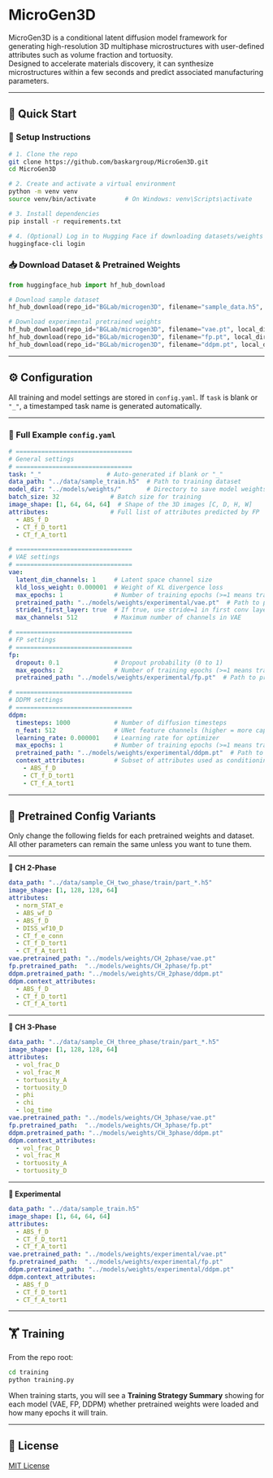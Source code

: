 # MicroGen3D

MicroGen3D is a conditional latent diffusion model framework for generating high-resolution 3D multiphase microstructures with user-defined attributes such as volume fraction and tortuosity.  
Designed to accelerate materials discovery, it can synthesize microstructures within a few seconds and predict associated manufacturing parameters.

---

## 🚀 Quick Start

### 🔧 Setup Instructions

```bash
# 1. Clone the repo
git clone https://github.com/baskargroup/MicroGen3D.git
cd MicroGen3D

# 2. Create and activate a virtual environment
python -m venv venv
source venv/bin/activate        # On Windows: venv\Scripts\activate

# 3. Install dependencies
pip install -r requirements.txt

# 4. (Optional) Log in to Hugging Face if downloading datasets/weights
huggingface-cli login
````

### 📥 Download Dataset & Pretrained Weights

```python
from huggingface_hub import hf_hub_download

# Download sample dataset
hf_hub_download(repo_id="BGLab/microgen3D", filename="sample_data.h5", repo_type="dataset", local_dir="data")

# Download experimental pretrained weights
hf_hub_download(repo_id="BGLab/microgen3D", filename="vae.pt", local_dir="models/weights/experimental")
hf_hub_download(repo_id="BGLab/microgen3D", filename="fp.pt", local_dir="models/weights/experimental")
hf_hub_download(repo_id="BGLab/microgen3D", filename="ddpm.pt", local_dir="models/weights/experimental")
```

---

## ⚙️ Configuration

All training and model settings are stored in `config.yaml`.
If `task` is blank or `"_"`, a timestamped task name is generated automatically.

---

### 📄 Full Example `config.yaml`

```yaml
# ================================
# General settings
# ================================
task: "_"                  # Auto-generated if blank or "_"
data_path: "../data/sample_train.h5"  # Path to training dataset
model_dir: "../models/weights/"       # Directory to save model weights
batch_size: 32              # Batch size for training
image_shape: [1, 64, 64, 64]  # Shape of the 3D images [C, D, H, W]
attributes:                 # Full list of attributes predicted by FP
  - ABS_f_D
  - CT_f_D_tort1
  - CT_f_A_tort1

# ================================
# VAE settings
# ================================
vae:
  latent_dim_channels: 1     # Latent space channel size
  kld_loss_weight: 0.000001  # Weight of KL divergence loss
  max_epochs: 1              # Number of training epochs (>=1 means train)
  pretrained_path: "../models/weights/experimental/vae.pt"  # Path to pretrained VAE
  stride1_first_layer: true  # If true, use stride=1 in first conv layer
  max_channels: 512          # Maximum number of channels in VAE

# ================================
# FP settings
# ================================
fp:
  dropout: 0.1               # Dropout probability (0 to 1)
  max_epochs: 2              # Number of training epochs (>=1 means train)
  pretrained_path: "../models/weights/experimental/fp.pt"  # Path to pretrained FP

# ================================
# DDPM settings
# ================================
ddpm:
  timesteps: 1000            # Number of diffusion timesteps
  n_feat: 512                # UNet feature channels (higher = more capacity)
  learning_rate: 0.000001    # Learning rate for optimizer
  max_epochs: 1              # Number of training epochs (>=1 means train)
  pretrained_path: "../models/weights/experimental/ddpm.pt"  # Path to pretrained DDPM
  context_attributes:        # Subset of attributes used as conditioning context
    - ABS_f_D
    - CT_f_D_tort1
    - CT_f_A_tort1

```

---

## 🧪 Pretrained Config Variants

Only change the following fields for each pretrained weights and dataset.
All other parameters can remain the same unless you want to tune them.

---

**🔹 CH 2-Phase**

```yaml
data_path: "../data/sample_CH_two_phase/train/part_*.h5"
image_shape: [1, 128, 128, 64]
attributes:
  - norm_STAT_e
  - ABS_wf_D
  - ABS_f_D
  - DISS_wf10_D
  - CT_f_e_conn
  - CT_f_D_tort1
  - CT_f_A_tort1
vae.pretrained_path: "../models/weights/CH_2phase/vae.pt"
fp.pretrained_path:  "../models/weights/CH_2phase/fp.pt"
ddpm.pretrained_path: "../models/weights/CH_2phase/ddpm.pt"
ddpm.context_attributes:
  - ABS_f_D
  - CT_f_D_tort1
  - CT_f_A_tort1
```

---

**🔹 CH 3-Phase**

```yaml
data_path: "../data/sample_CH_three_phase/train/part_*.h5"
image_shape: [1, 128, 128, 64]
attributes:
  - vol_frac_D
  - vol_frac_M
  - tortuosity_A
  - tortuosity_D
  - phi
  - chi
  - log_time
vae.pretrained_path: "../models/weights/CH_3phase/vae.pt"
fp.pretrained_path:  "../models/weights/CH_3phase/fp.pt"
ddpm.pretrained_path: "../models/weights/CH_3phase/ddpm.pt"
ddpm.context_attributes:
  - vol_frac_D
  - vol_frac_M
  - tortuosity_A
  - tortuosity_D
```

---

**🔹 Experimental**

```yaml
data_path: "../data/sample_train.h5"
image_shape: [1, 64, 64, 64]
attributes:
  - ABS_f_D
  - CT_f_D_tort1
  - CT_f_A_tort1
vae.pretrained_path: "../models/weights/experimental/vae.pt"
fp.pretrained_path:  "../models/weights/experimental/fp.pt"
ddpm.pretrained_path: "../models/weights/experimental/ddpm.pt"
ddpm.context_attributes:
  - ABS_f_D
  - CT_f_D_tort1
  - CT_f_A_tort1
```

---

## 🏋️ Training

From the repo root:

```bash
cd training
python training.py
```

When training starts, you will see a **Training Strategy Summary** showing for each model (VAE, FP, DDPM) whether pretrained weights were loaded and how many epochs it will train.

---

## 📄 License

[MIT License](LICENSE)
